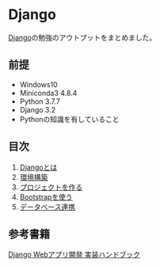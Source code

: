 # Django

[Django](https://www.djangoproject.com/)の勉強のアウトプットをまとめました。

## 前提
- Windows10
- Miniconda3 4.8.4
- Python 3.7.7
- Django 3.2
- Pythonの知識を有していること

## 目次
1. [Djangoとは](https://github.com/JuvenileTalk9/Django/blob/main/01_Djangoとは/Djangoとは.md)
2. [環境構築](https://github.com/JuvenileTalk9/Django/blob/main/02_環境構築/環境構築.md)
3. [プロジェクトを作る](https://github.com/JuvenileTalk9/Django/blob/main/03_プロジェクトを作る/プロジェクトを作る.md)
4. [Bootstrapを使う](https://github.com/JuvenileTalk9/Django/blob/main/04_Bootstrapを使う/Bootstrapを使う.md)
5. [データベース連携](https://github.com/JuvenileTalk9/Django/blob/main/05_データベース連携/データベース連携.md)

## 参考書籍
[Django Webアプリ開発 実装ハンドブック](hhttps://www.shuwasystem.co.jp/book/9784798055459.html)
